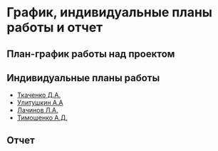 # График, индивидуальные планы работы и отчет

## План-график работы над проектом

## Индивидуальные планы работы
* [Ткаченко Д.А.]()
* [Улитушкин А.А]()
* [Лачинов Л.А.]()
* [Тимошенко А.Д.]()

## Отчет